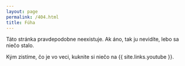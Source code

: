 ```yaml
---
layout: page
permalink: /404.html
title: Fúha
---
```


Táto stránka pravdepodobne neexistuje. Ak áno, tak ju nevidíte, lebo sa niečo stalo.

Kým zistíme, čo je vo veci, kuknite si niečo na {{ site.links.youtube }}.